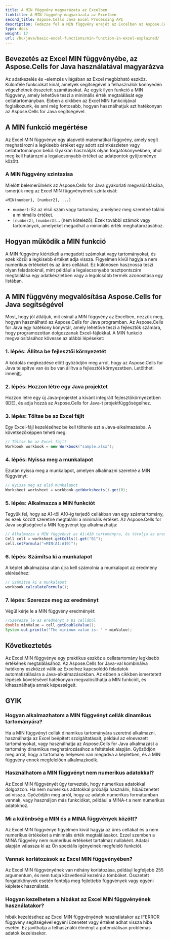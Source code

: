 ```yaml
---
title: A MIN függvény magyarázata az Excelben
linktitle: A MIN függvény magyarázata az Excelben
second_title: Aspose.Cells Java Excel Processing API
description: Fedezze fel a MIN függvény erejét az Excelben az Aspose.Cells for Java segítségével. Tanulja meg könnyedén megtalálni a minimális értékeket.
type: docs
weight: 17
url: /hu/java/basic-excel-functions/min-function-in-excel-explained/
---
```


## Bevezetés az Excel MIN függvényébe, az Aspose.Cells for Java használatával magyarázva

Az adatkezelés és -elemzés világában az Excel megbízható eszköz. Különféle funkciókat kínál, amelyek segítségével a felhasználók könnyedén végezhetnek összetett számításokat. Az egyik ilyen funkció a MIN függvény, amely lehetővé teszi a minimális érték megtalálását egy cellatartományban. Ebben a cikkben az Excel MIN funkciójával foglalkozunk, és ami még fontosabb, hogyan használhatjuk azt hatékonyan az Aspose.Cells for Java segítségével.

## A MIN funkció megértése

Az Excel MIN függvénye egy alapvető matematikai függvény, amely segít meghatározni a legkisebb értéket egy adott számkészleten vagy cellatartományon belül. Gyakran használják olyan forgatókönyvekben, ahol meg kell határozni a legalacsonyabb értéket az adatpontok gyűjteménye között.

### A MIN függvény szintaxisa

Mielőtt belemerülnénk az Aspose.Cells for Java gyakorlati megvalósításába, ismerjük meg az Excel MIN függvényének szintaxisát:

```
=MIN(number1, [number2], ...)
```

- `number1`: Ez az első szám vagy tartomány, amelyhez meg szeretné találni a minimális értéket.
- `[number2]`, `[number3]`... (nem kötelező): Ezek további számok vagy tartományok, amelyeket megadhat a minimális érték meghatározásához.

## Hogyan működik a MIN funkció

A MIN függvény kiértékeli a megadott számokat vagy tartományokat, és ezek közül a legkisebb értéket adja vissza. Figyelmen kívül hagyja a nem numerikus értékeket és az üres cellákat. Ez különösen hasznossá teszi olyan feladatoknál, mint például a legalacsonyabb tesztpontszám megtalálása egy adatkészletben vagy a legolcsóbb termék azonosítása egy listában.

## A MIN függvény megvalósítása Aspose.Cells for Java segítségével

Most, hogy jól átlátjuk, mit csinál a MIN függvény az Excelben, nézzük meg, hogyan használható az Aspose.Cells for Java programban. Az Aspose.Cells for Java egy hatékony könyvtár, amely lehetővé teszi a fejlesztők számára, hogy programozottan dolgozzanak Excel-fájlokkal. A MIN funkció megvalósításához kövesse az alábbi lépéseket:

### 1. lépés: Állítsa be fejlesztői környezetét

 A kódolás megkezdése előtt győződjön meg arról, hogy az Aspose.Cells for Java telepítve van és be van állítva a fejlesztői környezetben. Letöltheti innen[itt](https://releases.aspose.com/cells/java/).

### 2. lépés: Hozzon létre egy Java projektet

Hozzon létre egy új Java-projektet a kívánt integrált fejlesztőkörnyezetben (IDE), és adja hozzá az Aspose.Cells for Java-t projektfüggőségeihez.

### 3. lépés: Töltse be az Excel fájlt

Egy Excel-fájl kezeléséhez be kell töltenie azt a Java-alkalmazásba. A következőképpen teheti meg:

```java
// Töltse be az Excel fájlt
Workbook workbook = new Workbook("sample.xlsx");
```

### 4. lépés: Nyissa meg a munkalapot

Ezután nyissa meg a munkalapot, amelyen alkalmazni szeretné a MIN függvényt:

```java
// Nyissa meg az első munkalapot
Worksheet worksheet = workbook.getWorksheets().get(0);
```

### 5. lépés: Alkalmazza a MIN funkciót

Tegyük fel, hogy az A1-től A10-ig terjedő cellákban van egy számtartomány, és ezek között szeretné megtalálni a minimális értéket. Az Aspose.Cells for Java segítségével a MIN függvényt így alkalmazhatja:

```java
// Alkalmazza a MIN függvényt az A1:A10 tartományra, és tárolja az eredményt a B1 cellában
Cell cell = worksheet.getCells().get("B1");
cell.setFormula("=MIN(A1:A10)");
```

### 6. lépés: Számítsa ki a munkalapot

A képlet alkalmazása után újra kell számolnia a munkalapot az eredmény eléréséhez:

```java
// Számítsa ki a munkalapot
workbook.calculateFormula();
```

### 7. lépés: Szerezze meg az eredményt

Végül kérje le a MIN függvény eredményét:

```java
//Szerezze le az eredményt a B1 cellából
double minValue = cell.getDoubleValue();
System.out.println("The minimum value is: " + minValue);
```

## Következtetés

Az Excel MIN függvénye egy praktikus eszköz a cellatartomány legkisebb értékének megtalálásához. Az Aspose.Cells for Java-val kombinálva hatékony eszközzé válik az Excelhez kapcsolódó feladatok automatizálására a Java-alkalmazásokban. Az ebben a cikkben ismertetett lépések követésével hatékonyan megvalósíthatja a MIN funkciót, és kihasználhatja annak képességeit.

## GYIK

### Hogyan alkalmazhatom a MIN függvényt cellák dinamikus tartományára?

Ha a MIN függvényt cellák dinamikus tartományára szeretné alkalmazni, használhatja az Excel beépített szolgáltatásait, például az elnevezett tartományokat, vagy használhatja az Aspose.Cells for Java alkalmazást a tartomány dinamikus meghatározásához a feltételek alapján. Győződjön meg arról, hogy a tartomány helyesen van megadva a képletben, és a MIN függvény ennek megfelelően alkalmazkodik.

### Használhatom a MIN függvényt nem numerikus adatokkal?

Az Excel MIN függvényét úgy tervezték, hogy numerikus adatokkal dolgozzon. Ha nem numerikus adatokkal próbálja használni, hibaüzenetet ad vissza. Győződjön meg arról, hogy az adatok numerikus formátumban vannak, vagy használjon más funkciókat, például a MINA-t a nem numerikus adatokhoz.

### Mi a különbség a MIN és a MINA függvények között?

Az Excel MIN függvénye figyelmen kívül hagyja az üres cellákat és a nem numerikus értékeket a minimális érték megtalálásakor. Ezzel szemben a MINA függvény nem numerikus értékeket tartalmaz nullaként. Adatai alapján válassza ki az Ön speciális igényeinek megfelelő funkciót.

### Vannak korlátozások az Excel MIN függvényében?

Az Excel MIN függvényének van néhány korlátozása, például legfeljebb 255 argumentum, és nem tudja közvetlenül kezelni a tömböket. Összetett forgatókönyvek esetén fontolja meg fejlettebb függvények vagy egyéni képletek használatát.

### Hogyan kezelhetem a hibákat az Excel MIN függvényének használatakor?

hibák kezeléséhez az Excel MIN függvényének használatakor az IFERROR függvény segítségével egyéni üzenetet vagy értéket adhat vissza hiba esetén. Ez javíthatja a felhasználói élményt a potenciálisan problémás adatok kezelésekor.